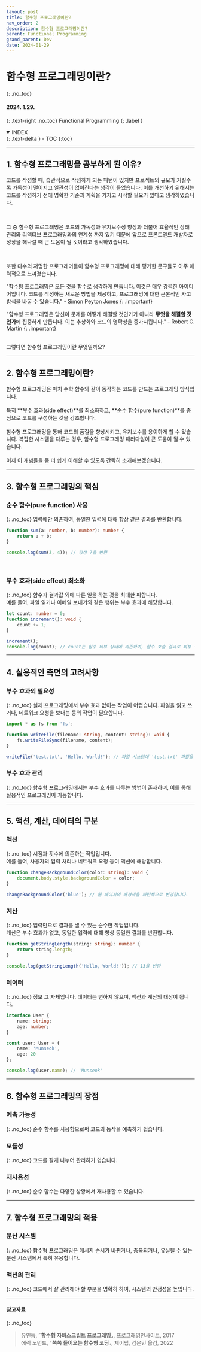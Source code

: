 ```yaml
---
layout: post
title: 함수형 프로그래밍이란?
nav_order: 2
description: 함수형 프로그래밍이란?
parent: Functional Programming
grand_parent: Dev
date: 2024-01-29
---
```


# 함수형 프로그래밍이란?
{: .no_toc}
#### 2024. 1.29.
{: .text-right .no_toc}
Functional Programming
{: .label }

<details open markdown="block">
  <summary>
    INDEX
  </summary>
  {: .text-delta }
- TOC
{:toc}
</details>

---

## 1. 함수형 프로그래밍을 공부하게 된 이유?
코드를 작성할 때, 습관적으로 작성하게 되는 패턴이 있지만 프로젝트의 규모가 커질수록 가독성이 떨어지고 일관성이 없어진다는 생각이 들었습니다. 이를 개선하기 위해서는 코드를 작성하기 전에 명확한 기준과 계획을 가지고 시작할 필요가 있다고 생각하였습니다.

<br/>

그 중 함수형 프로그래밍은 코드의 가독성과 유지보수성 향상과 더불어 효율적인 상태 관리와 리액티브 프로그래밍과의 연계성 까지 있기 때문에 앞으로 프론트엔드 개발자로 성장을 해나갈 때 큰 도움이 될 것이라고 생각하였습니다.

<br/>

또한 다수의 저명한 프로그래머들이 함수형 프로그래밍에 대해 평가한 문구들도 아주 매력적으로 느껴졌습니다.

"함수형 프로그래밍은 모든 것을 함수로 생각하게 만듭니다. 이것은 매우 강력한 아이디어입니다. 코드를 작성하는 새로운 방법을 제공하고, 프로그래밍에 대한 근본적인 사고방식을 바꿀 수 있습니다." - Simon Peyton Jones
{: .important}
<br/>

"함수형 프로그래밍은 당신이 문제를 어떻게 해결할 것인가가 아니라 **무엇을 해결할 것인가**에 집중하게 만듭니다. 이는 추상화와 코드의 명확성을 증가시킵니다." - Robert C. Martin
{: .important}

<br/>
그렇다면 함수형 프로그래밍이란 무엇일까요?

---

## 2. 함수형 프로그래밍이란?
함수형 프로그래밍은 마치 수학 함수와 같이 동작하는 코드를 만드는 프로그래밍 방식입니다.  
<br/>
특히 **부수 효과(side effect)**를 최소화하고, **순수 함수(pure function)**를 중심으로 코드를 구성하는 것을 강조합니다.  
<br/>
함수형 프로그래밍을 통해 코드의 품질을 향상시키고, 유지보수를 용이하게 할 수 있습니다. 복잡한 시스템을 다루는 경우, 함수형 프로그래밍 패러다임이 큰 도움이 될 수 있습니다.  
<br/>
이제 이 개념들을 좀 더 쉽게 이해할 수 있도록 간략히 소개해보겠습니다.

---

## 3. 함수형 프로그래밍의 핵심
### 순수 함수(pure function) 사용
{: .no_toc}
입력에만 의존하여, 동일한 입력에 대해 항상 같은 결과를 반환합니다.
```ts
function sum(a: number, b: number): number {
    return a + b;
}

console.log(sum(3, 4)); // 항상 7을 반환
```
<br/>

### 부수 효과(side effect) 최소화
{: .no_toc}
함수가 결과값 외에 다른 일을 하는 것을 최대한 피합니다.  
예를 들어, 파일 읽기나 이메일 보내기와 같은 행위는 부수 효과에 해당합니다.
```ts
let count: number = 0;
function increment(): void {
    count += 1;
}

increment();
console.log(count); // count는 함수 외부 상태에 의존하며, 함수 호출 결과로 외부 상태가 변경됩니다.
```

---

## 4. 실용적인 측면의 고려사항
### 부수 효과의 필요성
{: .no_toc}
실제 프로그래밍에서 부수 효과 없이는 작업이 어렵습니다. 파일을 읽고 쓰거나, 네트워크 요청을 보내는 등의 작업이 필요합니다.
```ts
import * as fs from 'fs';

function writeFile(filename: string, content: string): void {
    fs.writeFileSync(filename, content);
}

writeFile('test.txt', 'Hello, World!'); // 파일 시스템에 'test.txt' 파일을 생성하며 내용을 씁니다.
```
### 부수 효과 관리
{: .no_toc}
함수형 프로그래밍에서는 부수 효과를 다루는 방법이 존재하며, 이를 통해 실용적인 프로그래밍이 가능합니다.

---

## 5. 액션, 계산, 데이터의 구분
### 액션
{: .no_toc}
시점과 횟수에 의존하는 작업입니다.  
예를 들어, 사용자의 입력 처리나 네트워크 요청 등이 액션에 해당합니다.  
```ts
function changeBackgroundColor(color: string): void {
    document.body.style.backgroundColor = color;
}

changeBackgroundColor('blue'); // 웹 페이지의 배경색을 파란색으로 변경합니다.
```
### 계산
{: .no_toc}
입력만으로 결과를 낼 수 있는 순수한 작업입니다.  
계산은 부수 효과가 없고, 동일한 입력에 대해 항상 동일한 결과를 반환합니다.  
```ts
function getStringLength(string: string): number {
    return string.length;
}

console.log(getStringLength('Hello, World!')); // 13을 반환
```
### 데이터
{: .no_toc}
정보 그 자체입니다. 데이터는 변하지 않으며, 액션과 계산의 대상이 됩니다.
```ts
interface User {
    name: string;
    age: number;
}

const user: User = {
    name: 'Munseok',
    age: 20
};

console.log(user.name); // 'Munseok'
```
---

## 6. 함수형 프로그래밍의 장점
### 예측 가능성
{: .no_toc}
순수 함수를 사용함으로써 코드의 동작을 예측하기 쉽습니다.
### 모듈성
{: .no_toc}
코드를 잘게 나누어 관리하기 쉽습니다.
### 재사용성
{: .no_toc}
순수 함수는 다양한 상황에서 재사용할 수 있습니다.

---

## 7. 함수형 프로그래밍의 적용
### 분산 시스템
{: .no_toc}
함수형 프로그래밍은 메시지 순서가 바뀌거나, 중복되거나, 유실될 수 있는 분산 시스템에서 특히 유용합니다.  
### 액션의 관리
{: .no_toc}
코드에서 잘 관리해야 할 부분을 명확히 하여, 시스템의 안정성을 높입니다.


---

#### 참고자료
{: .no_toc}
>유인동, ⌜**함수형 자바스크립트 프로그래밍**⌟, 프로그래밍인사이트, 2017  
>에릭 노먼드, ⌜**쏙쏙 들어오는 함수형 코딩**⌟, 제이펍, 김은민 옮김, 2022  